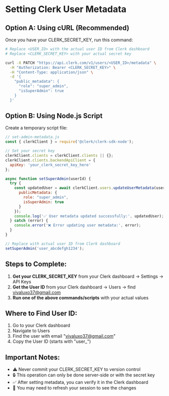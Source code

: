 # Setting Clerk User Metadata

## Option A: Using cURL (Recommended)

Once you have your CLERK_SECRET_KEY, run this command:

```bash
# Replace <USER_ID> with the actual user ID from Clerk dashboard
# Replace <CLERK_SECRET_KEY> with your actual secret key

curl -X PATCH "https://api.clerk.com/v1/users/<USER_ID>/metadata" \
  -H "Authorization: Bearer <CLERK_SECRET_KEY>" \
  -H "Content-Type: application/json" \
  -d '{
    "public_metadata": {
      "role": "super_admin",
      "isSuperAdmin": true
    }
  }'
```

## Option B: Using Node.js Script

Create a temporary script file:

```javascript
// set-admin-metadata.js
const { clerkClient } = require('@clerk/clerk-sdk-node');

// Set your secret key
clerkClient.clients = clerkClient.clients || {};
clerkClient.clients.backendApiClient = {
  apiKey: 'your_clerk_secret_key_here'
};

async function setSuperAdmin(userId) {
  try {
    const updatedUser = await clerkClient.users.updateUserMetadata(userId, {
      publicMetadata: {
        role: "super_admin",
        isSuperAdmin: true
      }
    });
    console.log('✅ User metadata updated successfully:', updatedUser);
  } catch (error) {
    console.error('❌ Error updating user metadata:', error);
  }
}

// Replace with actual user ID from Clerk dashboard
setSuperAdmin('user_abcdefgh1234');
```

## Steps to Complete:

1. **Get your CLERK_SECRET_KEY** from your Clerk dashboard → Settings → API Keys
2. **Get the User ID** from your Clerk dashboard → Users → find vivaluxo37@gmail.com
3. **Run one of the above commands/scripts** with your actual values

## Where to Find User ID:

1. Go to your Clerk dashboard
2. Navigate to Users
3. Find the user with email "vivaluxo37@gmail.com"
4. Copy the User ID (starts with "user_")

## Important Notes:

- ⚠️ Never commit your CLERK_SECRET_KEY to version control
- 🔒 This operation can only be done server-side or with the secret key
- ✅ After setting metadata, you can verify it in the Clerk dashboard
- 🔄 You may need to refresh your session to see the changes